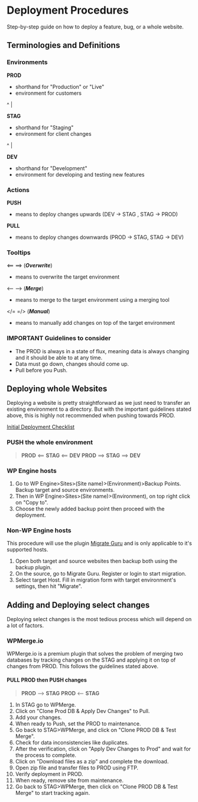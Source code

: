 # Deployment Procedures

Step-by-step guide on how to deploy a feature, bug, or a whole website. 


## Terminologies and Definitions


### Environments

**PROD**
- shorthand for "Production" or "Live"
- environment for customers 	
 
 ^
 |

**STAG**
- shorthand for "Staging"
- environment for client changes

 ^
 |

**DEV**
- shorthand for "Development"
- environment for developing and testing new features


### Actions

**PUSH**
- means to deploy changes upwards (DEV -> STAG , STAG -> PROD)

**PULL**
- means to deploy changes downwards (PROD -> STAG, STAG -> DEV)


### Tooltips

<==
==> (***Overwrite***)
- means to overwrite the target environment

<--
--> (***Merge***)
- means to merge to the target environment using a merging tool

</=
=/> (***Manual***)
- means to manually add changes on top of the target environment


### IMPORTANT Guidelines to consider

* The PROD is always in a state of flux, meaning data is always changing and it should be able to at any time.
* Data must go down, changes should come up.
* Pull before you Push.



## Deploying whole Websites

Deploying a website is pretty straightforward as we just need to transfer an existing environment to a directory. But with the important guidelines stated above, this is highly not recommended when pushing towards PROD.

[Initial Deployment Checklist](https://github.com/radapdal/process/blob/master/DeploymentChecklist.xlsx)


### PUSH the whole environment

>  **PROD** <== **STAG** <== **DEV**
>  **PROD** ==> **STAG** ==> **DEV**


### WP Engine hosts

1. Go to WP Engine>Sites>(Site name)>(Environment)>Backup Points. Backup target and source environments.
2. Then in WP Engine>Sites>(Site name)>(Environment), on top right click on "Copy to".
3. Choose the newly added backup point then proceed with the deployment.


### Non-WP Engine hosts

This procedure will use the plugin [Migrate Guru](https://wordpress.org/plugins/migrate-guru/) and is only applicable to it's supported hosts.

1. Open both target and source websites then backup both using the backup plugin.
2. On the source, go to Migrate Guru. Register or login to start migration.
3. Select target Host. Fill in migration form with target environment's settings, then hit "Migrate".



## Adding and Deploying select changes

Deploying select changes is the most tedious process which will depend on a lot of factors. 


### WPMerge.io

WPMerge.io is a premium plugin that solves the problem of merging two databases by tracking changes on the STAG and applying it on top of changes from PROD. This follows the guidelines stated above.

#### PULL PROD then PUSH changes

>  **PROD** --> **STAG**
>  **PROD** <-- **STAG**

1. In STAG go to WPMerge.
2. Click on "Clone Prod DB & Apply Dev Changes" to Pull.
3. Add your changes.
4. When ready to Push, set the PROD to maintenance.
5. Go back to STAG>WPMerge, and click on "Clone PROD DB & Test Merge". 
5. Check for data inconsistencies like duplicates.
6. After the verification, click on "Apply Dev Changes to Prod" and wait for the process to complete.
7. Click on "Download files as a zip" and complete the download.
8. Open zip file and transfer files to PROD using FTP.
9. Verify deployment in PROD.
10. When ready, remove site from maintenance.
11. Go back to STAG>WPMerge, then click on "Clone PROD DB & Test Merge" to start tracking again.


